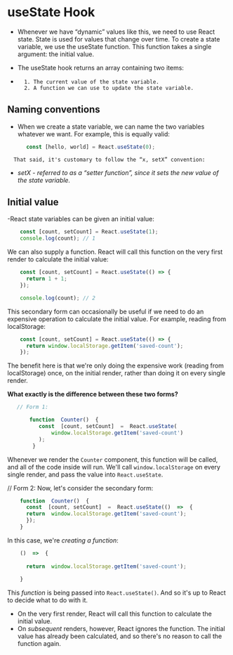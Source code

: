  

# useState Hook

 - Whenever we have “dynamic” values like this, we need to use React
   state. State is used for values that change over time. To create a
   state variable, we use the useState function. This function takes a
   single argument: the initial value.

 - The useState hook returns an array containing two items:
 - 
		 1. The current value of the state variable.
		 2. A function we can use to update the state variable.

## Naming conventions

  - When we create a state variable, we can name the two variables whatever we want. For example, this is equally valid:
```js
      const [hello, world] = React.useState(0);
```    
      That said, it's customary to follow the “x, setX” convention:

 - *setX - referred to as a “setter function”, since it sets the new value of the state variable.*


## Initial value

-React state variables can be given an initial value:
```js
    const [count, setCount] = React.useState(1);
    console.log(count); // 1
```
We can also supply a function. React will call this function on the very first render to calculate the initial value:
```js
    const [count, setCount] = React.useState(() => {
      return 1 + 1;
    });

    console.log(count); // 2
```
This secondary form can occasionally be useful if we need to do an expensive operation to calculate the initial value. For example, reading from localStorage:
```js
    const [count, setCount] = React.useState(() => {
      return window.localStorage.getItem('saved-count');
    });
```
The benefit here is that we're only doing the expensive work (reading from localStorage) once, on the initial render, rather than doing it on every single render.

**What exactly is the difference between these two forms?**
```js
   // Form 1:

       function  Counter()  {
          const  [count, setCount]  =  React.useState(
              window.localStorage.getItem('saved-count')
          );
        }
```     
Whenever we render the  `Counter`  component, this function will be called, and all of the code inside will run. We'll call  `window.localStorage`  on every single render, and pass the value into  `React.useState`.

  // Form 2:
Now, let's consider the secondary form:

```js
    function  Counter()  {
      const  [count, setCount]  =  React.useState(()  =>  {
      return  window.localStorage.getItem('saved-count');
      });
    }
```

In this case, we're  _creating a function_:
```js
    ()  =>  {
    
      return  window.localStorage.getItem('saved-count');
    
    }
```
This  _function_  is being passed into  `React.useState()`. And so it's up to React to decide what to do with it.

 - On the very first render, React will call this function to calculate
   the initial value. 
  - On  _subsequent_  renders, however, React ignores the function. The initial value has already been calculated, and so there's no reason to call the function again.
